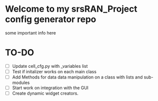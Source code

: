 # Welcome to my srsRAN_Project config generator repo

some important info here

# TO-DO

- [ ] Update cell_cfg.py with _variables list
- [ ] Test if initalizer works on each main class
- [ ] Add Methods for data data manipulation on a class with lists and sub-modules
- [ ] Start work on integration with the GUI
- [ ] Create dynamic widget creators.